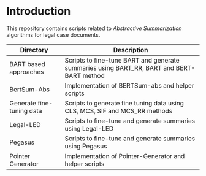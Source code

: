 # Introduction

This repository contains scripts related to *Abstractive Summarization*  algorithms for legal case documents.

| Directory | Description |
| ------------- | ------------- |
| BART based approaches | Scripts to fine-tune BART and generate summaries using BART_RR, BART and BERT-BART method |
| BertSum-Abs | Implementation of BERTSum-abs and helper scripts |
| Generate fine-tuning data | Scripts to generate fine tuning data using CLS, MCS, SIF and MCS_RR methods |
| Legal-LED | Scripts to fine-tune and generate summaries using Legal-LED |
| Pegasus | Scripts to fine-tune and generate summaries using Pegasus |
| Pointer Generator | Implementation of Pointer-Generator and helper scripts |